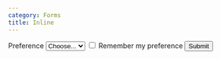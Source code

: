 ```yaml
---
category: Forms
title: Inline
---
```

  <form class="form-inline">
    <label class="mr-sm-2" for="inlineFormCustomSelect">Preference</label>
    <select class="custom-select mb-2 mr-sm-2 mb-sm-0" id="inlineFormCustomSelect">
      <option>Choose...</option>
      <option value="1">One</option>
      <option value="2">Two</option>
      <option value="3">Three</option>
    </select>
    <label class="custom-control custom-checkbox mb-2 mr-sm-2 mb-sm-0">
        <input type="checkbox" class="custom-control-input">
        <span class="custom-control-label">Remember my preference</span>
    </label>
    <button type="submit" class="btn btn-primary">Submit</button>
  </form>
